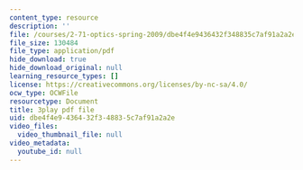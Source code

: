 ```yaml
---
content_type: resource
description: ''
file: /courses/2-71-optics-spring-2009/dbe4f4e9436432f348835c7af91a2a2e_IYBYmOVmICg.pdf
file_size: 130484
file_type: application/pdf
hide_download: true
hide_download_original: null
learning_resource_types: []
license: https://creativecommons.org/licenses/by-nc-sa/4.0/
ocw_type: OCWFile
resourcetype: Document
title: 3play pdf file
uid: dbe4f4e9-4364-32f3-4883-5c7af91a2a2e
video_files:
  video_thumbnail_file: null
video_metadata:
  youtube_id: null
---
```

